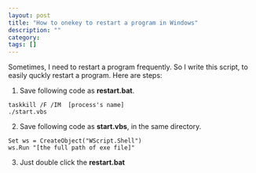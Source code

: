 ```yaml
---
layout: post
title: "How to onekey to restart a program in Windows"
description: ""
category: 
tags: []
---
```


Sometimes, I need to restart a program frequently. So I write this script, to easily quckly restart a program.
Here are steps:
1. Save following code as **restart.bat**.
```
taskkill /F /IM  [process's name]
./start.vbs
```

2. Save following code as **start.vbs**, in the same directory.
```
Set ws = CreateObject("WScript.Shell")
ws.Run "[the full path of exe file]"
```

3. Just double click the **restart.bat**
